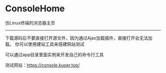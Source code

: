 # ConsoleHome
仿Linux终端的浏览器主页

---

下载源码后不要直接打开源文件，因为通过Ajax加载插件，直接打开会无法加载。
你可以使用建站工具来搭建网站测试



可以通过app目录里面实例来开发自己的命令行工具


测试网站：https://console.kuoer.top/
